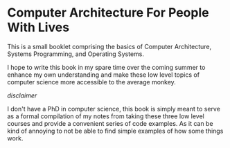 # Computer Architecture For People With Lives

This is a small booklet comprising the basics of Computer Architecture, Systems Programming, and Operating Systems.


I hope to write this book in my spare time over the coming summer to enhance my own understanding and make these low level topics of computer science more accessible to the average monkey.



*disclaimer*  

I don't have a PhD in computer science, this book is simply meant to serve as a formal compilation of my notes from taking these three low level courses and provide a convenient series of code examples. As it can be kind of annoying to not be able to find simple examples of how some things work. 

